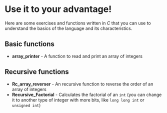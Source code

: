 # Use it to your advantage!
Here are some exercises and functions written in *C* that you can use to understand the basics of the language and its characteristics.  

## Basic functions
- **array_printer** - A function to read and print an array of integers

## Recursive functions
- **Rc_array_reverser** - An recursive function to reverse the order of an array of integers
- **Recursive_Factorial** - Calculates the factorial of an ```int``` (you can change it to another type of integer with more bits, like ```long long int``` or ```unsigned int```)
